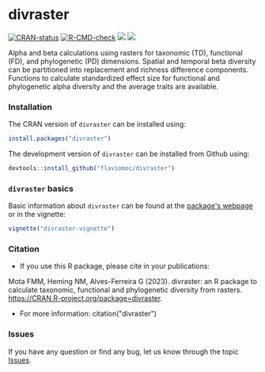 
# divraster

<!-- badges: start -->
[![CRAN-status](https://www.r-pkg.org/badges/version/divraster)](https://cran.r-project.org/package=divraster)
[![R-CMD-check](https://github.com/flaviomoc/divraster/actions/workflows/R-CMD-check.yaml/badge.svg)](https://github.com/flaviomoc/divraster/actions/workflows/R-CMD-check.yaml)
[![](http://cranlogs.r-pkg.org/badges/grand-total/divraster?color=green)](https://cran.r-project.org/package=divraster)
[![](http://cranlogs.r-pkg.org/badges/divraster?color=green)](https://cran.r-project.org/package=divraster)
<!-- badges: end -->

Alpha and beta calculations using rasters for taxonomic (TD), functional (FD), and phylogenetic (PD) dimensions. Spatial and temporal beta diversity can be partitioned into replacement and richness difference components. Functions to calculate standardized effect size for functional and phylogenetic alpha diversity and the average traits are available.

### Installation

The CRAN version of `divraster` can be installed using:

``` r
install.packages("divraster")
```

The development version of `divraster` can be installed from Github using:

``` r
devtools::install_github("flaviomoc/divraster")
```

### `divraster` basics

Basic information about `divraster` can be found at the [package's webpage](https://flaviomoc.github.io/divraster) or in the vignette:

``` r
vignette("divraster-vignette")
```

### Citation

- If you use this R package, please cite in your publications:

Mota FMM, Heming NM, Alves-Ferreira G (2023). divraster: an R package to calculate taxonomic, functional and phylogenetic diversity from rasters. <https://CRAN.R-project.org/package=divraster>.

- For more information:
citation("divraster")

### Issues

If you have any question or find any bug, let us know through the topic [Issues](https://github.com/flaviomoc/divraster/issues).
